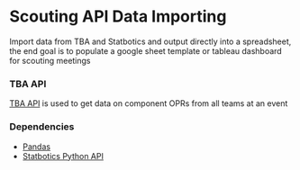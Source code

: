 # Scouting API Data Importing

Import data from TBA and Statbotics and output directly into a spreadsheet, the end goal is to populate a google sheet template or tableau dashboard for scouting meetings

### TBA API 
[TBA API](https://www.thebluealliance.com/apidocs/v3) is used to get data on component OPRs from all teams at an event

### Dependencies
* [Pandas](https://pandas.pydata.org/)
* [Statbotics Python API](https://www.statbotics.io/api/python)
